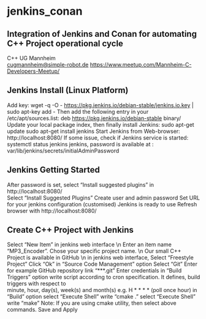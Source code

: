 # jenkins_conan
Integration of Jenkins and Conan for automating C++ Project operational cycle
-----------------------------------------------------------------------------
C++ UG Mannheim     
cugmannheim@simple-robot.de	
https://www.meetup.com/Mannheim-C-Developers-Meetup/

Jenkins Install (Linux Platform)
--------------------------------
Add key:
    wget -q -O - https://pkg.jenkins.io/debian-stable/jenkins.io.key | sudo apt-key add -
Then add the following entry in your /etc/apt/sources.list:
    deb https://pkg.jenkins.io/debian-stable binary/
Update your local package index, then finally install Jenkins:
    sudo apt-get update
    sudo apt-get install jenkins
Start Jenkins from Web-browser:
    http://localhost:8080/
If some issue, check if Jenkins service is started:
    systemctl status jenkins
jenkins, password is available at :
    var/lib/jenkins/secrets/initialAdminPassword

Jenkins Getting Started
-----------------------
After password is set, select “Install suggested plugins” in http://localhost:8080/		
Select “Install Suggested Plugins”
Create user and admin password
Set URL for your jenkins configuration (customised)
Jenkins is ready to use
Refresh browser with http://localhost:8080/		

Create C++ Project with Jenkins
-------------------------------
Select “New Item” in jenkins web interface \n
Enter an item name “MP3_Encoder”. Chose your specific project name.  \n
  Our small C++   Project is available in GitHub \n
  in jenkins web interface, Select “Freestyle Project”
  Click “Ok”
  in “Source Code Management” option
      Select “Git”
      Enter for example GitHub repository link “***.git”
      Enter credentials
  in “Build Triggers” option
      write script according to cron specification. It defines, build triggers with respect to     	
      minute, hour, day(s), week(s) and month(s)
      e.g. H * * * * (poll once hour)
  in “Build” option
      select “Execute Shell”
        write “cmake .”
      select “Execute Shell”
	write “make” 
    Note: If you are using cmake utility, then select above commands. 
Save and Apply



